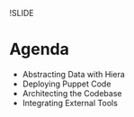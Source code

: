 !SLIDE

# Agenda

* Abstracting Data with Hiera
* Deploying Puppet Code
* Architecting the Codebase
* Integrating External Tools
